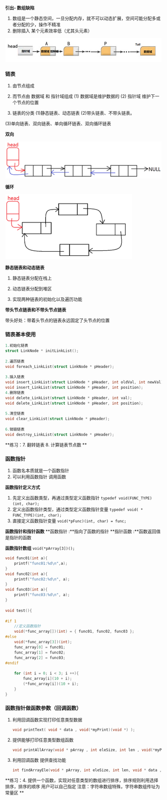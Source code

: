 

**引出- 数组缺陷**

1. 数组是一个静态空间，一旦分配内存，就不可以动态扩展，空间可能分配多或者分配的少，操作不精准
2. 删除插入 某个元素效率低（尤其头元素）

![](imgs/链表.png)

### 链表

1. 由节点组成

2. 而节点由  数据域  和  指针域组成
      (1) 数据域是维护数据的
      (2) 指针域 维护下一个节点的位置
      
3. 链表的分类
 (1)静态链表、动态链表
    (2)带头链表、不带头链表。 

  (3)单向链表、双向链表、单向循环链表、双向循环链表

**双向**

<img src="imgs/2.png" style="zoom:50%;" />





**循环**

<img src="imgs/3.png" style="zoom:50%;" />



**静态链表和动态链表**

1. 静态链表分配在栈上

2. 动态链表分配到堆区

3. 实现两种链表的初始化以及遍历功能

 

**带头节点链表和不带头节点链表**  

带头好处：带着头节点的链表永远固定了头节点的位置



### 链表基本使用

```c
1.初始化链表
struct LinkNode * initLinkList();

2.遍历链表
void foreach_LinkList(struct LinkNode * pHeader);

3.插入链表
void insert_LinkList(struct LinkNode * pHeader, int oldVal, int newVal);
void insert_LinkList(struct LinkNode * pHeader, int position);
4.删除链表
void delete_LinkList(struct LinkNode * pHeader, int val);
void delete_LinkList(struct LinkNode * pHeader, int position);

5.清空链表
void clear_LinkList(struct LinkNode * pHeader);

6.销毁链表
void destroy_LinkList(struct LinkNode * pHeader);
```

**练习：7. 翻转链表   8. 计算链表节点数     **



### 函数指针

1. 函数名本质就是一个函数指针
2. 可以利用函数指针 调用函数 

**函数指针定义方式**
1. 先定义出函数类型，再通过类型定义函数指针
```typedef void(FUNC_TYPE)(int, char);```
2. 定义出函数指针类型，通过类型定义函数指针变量
```typedef void( * FUNC_TYPE)(int, char);```
3. 直接定义函数指针变量
```void(*pFunc)(int, char) = func;```

**函数指针和指针函数**
**函数指针 :**指向了函数的指针
**指针函数 :**函数返回值是指针的函数



**函数指针数组**   ```void(*pArray[3])();```

```c
void func01(int a){
	printf("func01:%d\n",a);
}
void func02(int a){
	printf("func02:%d\n", a);
}
void func03(int a){
	printf("func03:%d\n", a);
}

void test(){

#if 1
	//定义函数指针
	void(*func_array[])(int) = { func01, func02, func03 };
#else
	void(*func_array[3])(int);
	func_array[0] = func01;
	func_array[1] = func02;
	func_array[2] = func03;
#endif

	for (int i = 0; i < 3; i ++){
		func_array[i](10 + i);
		(*func_array[i])(10 + i);
	}
}

```



### 函数指针做函数参数（回调函数）

1. 利用回调函数实现打印任意类型数据

   ```c
   void printText( void * data , void(*myPrint)(void *) );
   ```

2. 提供能够打印任意类型数组函数

   ```c
   void printAllArray(void * pArray , int eleSize, int len , void(*myPrint)(void*) );
   ```

3. 利用回调函数 提供查找功能

   ```c
   int findArrayEle(void * pArray, int eleSize, int len, void * data ,int(*myCompare)(void* ,void* ));
   ```

**练习：4. 提供一个函数，实现对任意类型的数组进行排序，排序规则利用选择排序，排序的顺序 用户可以自己指定        注意：字符串数组特殊，字符串数组传址为常量区 **